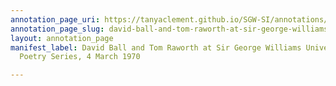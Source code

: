```yaml
---
annotation_page_uri: https://tanyaclement.github.io/SGW-SI/annotations/david-ball-and-tom-raworth-at-sir-george-williams-university-the-poetry-series-4-march-1970-canvas-1-introducer.json
annotation_page_slug: david-ball-and-tom-raworth-at-sir-george-williams-university-the-poetry-series-4-march-1970-canvas-1-introducer
layout: annotation_page
manifest_label: David Ball and Tom Raworth at Sir George Williams University, The
  Poetry Series, 4 March 1970

---
```

